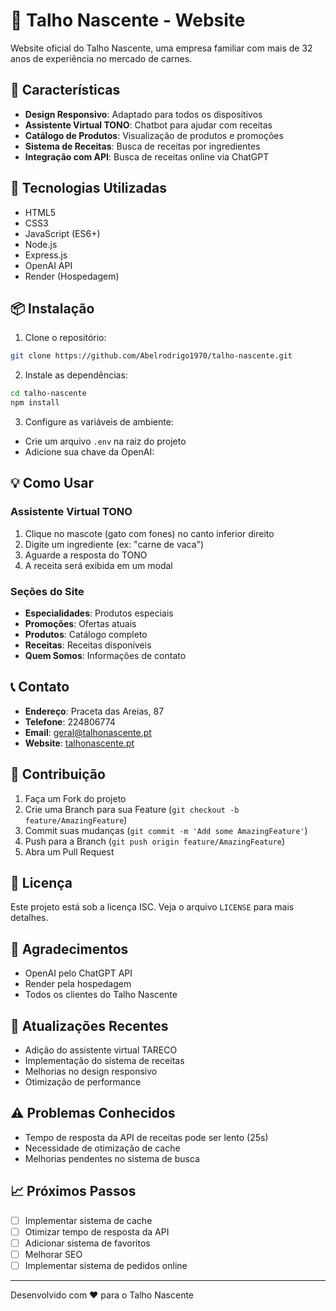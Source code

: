 # 🥩 Talho Nascente - Website

Website oficial do Talho Nascente, uma empresa familiar com mais de 32 anos de experiência no mercado de carnes.

## 🌟 Características

- **Design Responsivo**: Adaptado para todos os dispositivos
- **Assistente Virtual TONO**: Chatbot para ajudar com receitas
- **Catálogo de Produtos**: Visualização de produtos e promoções
- **Sistema de Receitas**: Busca de receitas por ingredientes
- **Integração com API**: Busca de receitas online via ChatGPT

## 🚀 Tecnologias Utilizadas

- HTML5
- CSS3
- JavaScript (ES6+)
- Node.js
- Express.js
- OpenAI API
- Render (Hospedagem)

## 📦 Instalação

1. Clone o repositório:
```bash
git clone https://github.com/Abelrodrigo1970/talho-nascente.git
```

2. Instale as dependências:
```bash
cd talho-nascente
npm install
```

3. Configure as variáveis de ambiente:
- Crie um arquivo `.env` na raiz do projeto
- Adicione sua chave da OpenAI:


## 💡 Como Usar

### Assistente Virtual TONO
1. Clique no mascote (gato com fones) no canto inferior direito
2. Digite um ingrediente (ex: "carne de vaca")
3. Aguarde a resposta do TONO
4. A receita será exibida em um modal

### Seções do Site
- **Especialidades**: Produtos especiais
- **Promoções**: Ofertas atuais
- **Produtos**: Catálogo completo
- **Receitas**: Receitas disponíveis
- **Quem Somos**: Informações de contato

## 📞 Contato

- **Endereço**: Praceta das Areias, 87
- **Telefone**: 224806774
- **Email**: geral@talhonascente.pt
- **Website**: [talhonascente.pt](https://talhonascente.pt)

## 🤝 Contribuição

1. Faça um Fork do projeto
2. Crie uma Branch para sua Feature (`git checkout -b feature/AmazingFeature`)
3. Commit suas mudanças (`git commit -m 'Add some AmazingFeature'`)
4. Push para a Branch (`git push origin feature/AmazingFeature`)
5. Abra um Pull Request

## 📝 Licença

Este projeto está sob a licença ISC. Veja o arquivo `LICENSE` para mais detalhes.

## 🙏 Agradecimentos

- OpenAI pelo ChatGPT API
- Render pela hospedagem
- Todos os clientes do Talho Nascente

## 🔄 Atualizações Recentes

- Adição do assistente virtual TARECO
- Implementação do sistema de receitas
- Melhorias no design responsivo
- Otimização de performance

## ⚠️ Problemas Conhecidos

- Tempo de resposta da API de receitas pode ser lento (25s)
- Necessidade de otimização de cache
- Melhorias pendentes no sistema de busca

## 📈 Próximos Passos

- [ ] Implementar sistema de cache
- [ ] Otimizar tempo de resposta da API
- [ ] Adicionar sistema de favoritos
- [ ] Melhorar SEO
- [ ] Implementar sistema de pedidos online

---
Desenvolvido com ❤️ para o Talho Nascente